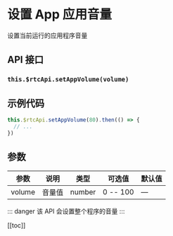 # 设置 App 应用音量

设置当前运行的应用程序音量

## API 接口

### `this.$rtcApi.setAppVolume(volume)`

## 示例代码

```js
this.$rtcApi.setAppVolume(80).then(() => {
  // ...
})
```

## 参数

| 参数   | 说明   | 类型   | 可选值   | 默认值 |
| ------ | ------ | ------ | -------- | ------ |
| volume | 音量值 | number | 0 -- 100 | —      |

::: danger
该 API 会设置整个程序的音量
:::

[[toc]]
